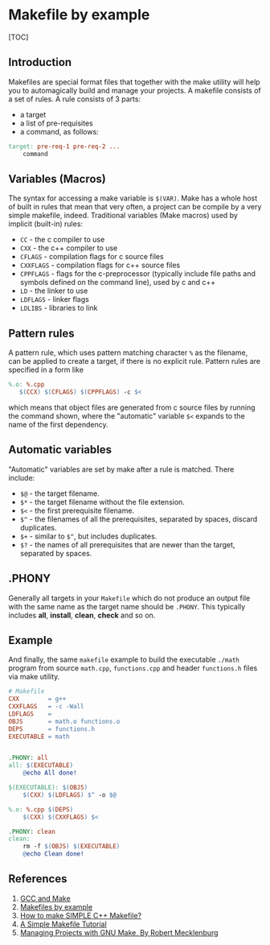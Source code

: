 # Makefile by example

[TOC]

## Introduction
Makefiles are special format files that together with the make utility will help you to automagically build and manage your projects. A makefile consists of a set of rules. A rule consists of 3 parts:

- a target 
- a list of pre-requisites
- a command, as follows:

```Makefile
target: pre-req-1 pre-req-2 ...
	command
```

## Variables (Macros)

The syntax for accessing a make variable is `$(VAR)`. Make has a whole host of built in rules that mean that very often, a project can be compile by a very simple makefile, indeed. Traditional variables (Make macros) used by implicit (built-in) rules:

* `CC`       - the c compiler to use
* `CXX`      - the c++ compiler to use
* `CFLAGS`   - compilation flags for c source files
* `CXXFLAGS` - compilation flags for c++ source files
* `CPPFLAGS` - flags for the c-preprocessor (typically include file paths and symbols defined on the command line), used by c and c++
* `LD`       - the linker to use
* `LDFLAGS`  - linker flags
* `LDLIBS`   - libraries to link

## Pattern rules

A pattern rule, which uses pattern matching character `%` as the filename, can be applied to create a target, if there is no explicit rule. Pattern rules are specified in a form like

```Makefile
%.o: %.cpp 
   $(CCX) $(CFLAGS) $(CPPFLAGS) -c $<
```
which means that object files are generated from c source files by running the command shown, where the "automatic" variable `$<` expands to the name of the first dependency.

## Automatic variables

"Automatic" variables are set by make after a rule is matched. There include:

 * `$@` - the target filename.
 * `$*` - the target filename without the file extension.
 * `$<` - the first prerequisite filename.
 * `$^` - the filenames of all the prerequisites, separated by spaces, discard duplicates.
 * `$+` - similar to `$^`, but includes duplicates.
 * `$?` - the names of all prerequisites that are newer than the target, separated by spaces.

## .PHONY 

Generally all targets in your `Makefile` which do not produce an output file with the same name as the target name should be `.PHONY`. This typically includes **all**, **install**, **clean**, **check** and so on.

## Example

And finally, the same `makefile` example to build the executable `./math` program from source `math.cpp`, `functions.cpp` and header `functions.h` files via make utility.

```Makefile
# Makefile
CXX        = g++
CXXFLAGS   = -c -Wall
LDFLAGS    = 
OBJS       = math.o functions.o
DEPS       = functions.h
EXECUTABLE = math 


.PHONY: all
all: $(EXECUTABLE)
	@echo All done!

$(EXECUTABLE): $(OBJS)
	$(CXX) $(LDFLAGS) $^ -o $@ 

%.o: %.cpp $(DEPS)
	$(CXX) $(CXXFLAGS) $<

.PHONY: clean
clean: 
	rm -f $(OBJS) $(EXECUTABLE)
	@echo Clean done!
```

## References 

1. [GCC and Make](https://www3.ntu.edu.sg/home/ehchua/programming/cpp/gcc_make.html "https://www3.ntu.edu.sg/home/ehchua/programming/cpp/gcc_make.html")
2. [Makefiles by example](http://mrbook.org/tutorials/make/ "http://mrbook.org/tutorials/make/")
3. [How to make SIMPLE C++ Makefile?](http://stackoverflow.com/questions/2481269/how-to-make-simple-c-makefile "http://stackoverflow.com/questions/2481269/how-to-make-simple-c-makefile")
4. [A Simple Makefile Tutorial](http://www.cs.colby.edu/maxwell/courses/tutorials/maketutor/ "http://www.cs.colby.edu/maxwell/courses/tutorials/maketutor/")
5. [Managing Projects with GNU Make, By Robert Mecklenburg](http://oreilly.com/catalog/make3/book/ "http://oreilly.com/catalog/make3/book/")
